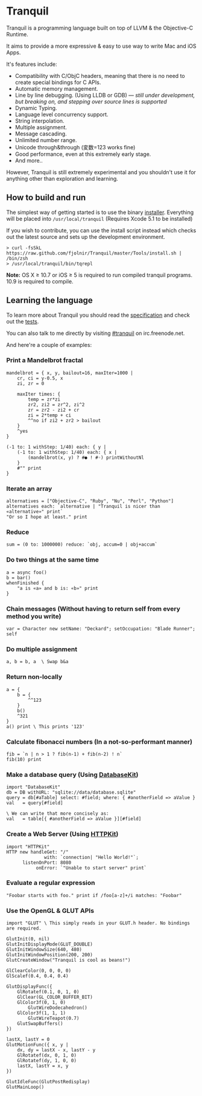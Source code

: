 # Tranquil

Tranquil is a programming language built on top of LLVM & the Objective-C Runtime.

It aims to provide a more expressive & easy to use way to write Mac and iOS Apps.

It's features include:

* Compatibility with C/ObjC headers, meaning that there is no need to create special bindings for C APIs.
* Automatic memory management.
* Line by line debugging. (Using LLDB or GDB) — *still under development, but breaking on, and stepping over source lines is supported*
* Dynamic Typing.
* Language level concurrency support.
* String interpolation.
* Multiple assignment.
* Message cascading.
* Unlimited number range.
* Unicode through&through (変数=123 works fine)
* Good performance, even at this extremely early stage.
* And more..

However, Tranquil is still extremely experimental and you shouldn't use it for anything other than exploration and learning.

## How to build and run

The simplest way of getting started is to use the binary [installer](http://d.asgeirsson.is/UGKR). Everything will be placed into `/usr/local/tranquil` (Requires Xcode 5.1 to be installed)

If you wish to contribute, you can use the install script instead which checks out the latest source and sets up the development environment.

    > curl -fsSkL https://raw.github.com/fjolnir/Tranquil/master/Tools/install.sh | /bin/zsh
    > /usr/local/tranquil/bin/tqrepl

**Note:** OS X ≥ 10.7 or iOS ≥ 5 is required to run compiled tranquil programs. 10.9 is required to compile.

## Learning the language

To learn more about Tranquil you should read the [specification](https://github.com/fjolnir/Tranquil/blob/master/Docs/Tranquil%20Spec.md) and check out the [tests](https://github.com/fjolnir/Tranquil/blob/master/Tests).

You can also talk to me directly by visiting [#tranquil](irc://irc.freenode.net/tranquil) on irc.freenode.net.

And here're a couple of examples:

### Print a Mandelbrot fractal

```
mandelbrot = { x, y, bailout=16, maxIter=1000 |
    cr, ci = y-0.5, x
    zi, zr = 0
 
    maxIter times: {
        temp = zr*zi
        zr2, zi2 = zr^2, zi^2
        zr = zr2 - zi2 + cr
        zi = 2*temp + ci
        ^^no if zi2 + zr2 > bailout
    }
    ^yes
}
 
(-1 to: 1 withStep: 1/40) each: { y |
    (-1 to: 1 withStep: 1/40) each: { x |
        (mandelbrot(x, y) ? #● ! #◦) printWithoutNl
    }
    #"" print
}
```

### Iterate an array

```
alternatives = ["Objective-C", "Ruby", "Nu", "Perl", "Python"]
alternatives each: `alternative | "Tranquil is nicer than «alternative»" print`
"Or so I hope at least." print
```

### Reduce

```
sum = (0 to: 1000000) reduce: `obj, accum=0 | obj+accum`
```

### Do two things at the same time

```
a = async foo()
b = bar()
whenFinished {
    "a is «a» and b is: «b»" print
}
```

### Chain messages (Without having to return self from every method you write)

```
var = Character new setName: "Deckard"; setOccupation: "Blade Runner"; self
```

### Do multiple assignment

```
a, b = b, a  \ Swap b&a
```

### Return non-locally

```
a = {
    b = {
        ^^123
    }
    b()
    ^321
}
a() print \ This prints '123'
```

### Calculate fibonacci numbers (In a not-so-performant manner)

```
fib = `n | n > 1 ? fib(n-1) + fib(n-2) ! n`
fib(10) print
```

### Make a database query (Using [DatabaseKit](http://github.com/fjolnir/DatabaseKit))

    import "DatabaseKit"
    db = DB withURL: "sqlite://data/database.sqlite"
    query = db[#aTable] select: #field; where: { #anotherField => aValue }
    val   = query[#field]
    
    \ We can write that more concisely as:
    val   = table[{ #anotherField => aValue }][#field]
    
### Create a Web Server (Using [HTTPKit](http://github.com/fjolnir/HTTPKit))

    import "HTTPKit"
    HTTP new handleGet: "/"
                  with: `connection| "Hello World!"`;
          listenOnPort: 8080
               onError: `"Unable to start server" print`
    
### Evaluate a regular expression

```
"Foobar starts with foo." print if /foo[a-z]+/i matches: "Foobar"
```

### Use the OpenGL & GLUT APIs

```
import "GLUT" \ This simply reads in your GLUT.h header. No bindings are required.

GlutInit(0, nil)
GlutInitDisplayMode(GLUT_DOUBLE)
GlutInitWindowSize(640, 480)
GlutInitWindowPosition(200, 200)
GlutCreateWindow("Tranquil is cool as beans!")

GlClearColor(0, 0, 0, 0)
GlScalef(0.4, 0.4, 0.4)

GlutDisplayFunc({
    GlRotatef(0.1, 0, 1, 0)
    GlClear(GL_COLOR_BUFFER_BIT)
    GlColor3f(0, 1, 0)
        GlutWireDodecahedron()
    GlColor3f(1, 1, 1)
        GlutWireTeapot(0.7)
    GlutSwapBuffers()
})

lastX, lastY = 0
GlutMotionFunc({ x, y |
    dx, dy = lastX - x, lastY - y
    GlRotatef(dx, 0, 1, 0)
    GlRotatef(dy, 1, 0, 0)
    lastX, lastY = x, y
})

GlutIdleFunc(GlutPostRedisplay)
GlutMainLoop()
```
